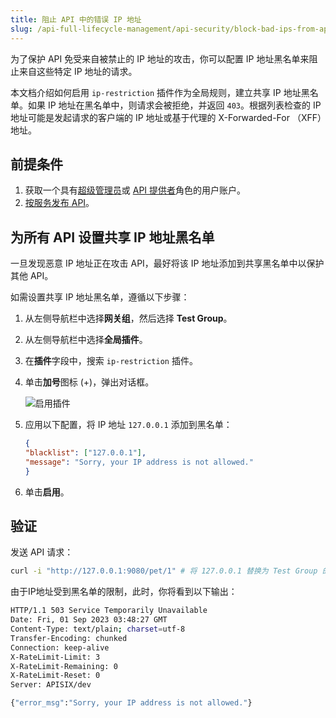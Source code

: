 ```yaml
---
title: 阻止 API 中的错误 IP 地址
slug: /api-full-lifecycle-management/api-security/block-bad-ips-from-apis
---
```


为了保护 API 免受来自被禁止的 IP 地址的攻击，你可以配置 IP 地址黑名单来阻止来自这些特定 IP 地址的请求。

本文档介绍如何启用 `ip-restriction` 插件作为全局规则，建立共享 IP 地址黑名单。如果 IP 地址在黑名单中，则请求会被拒绝，并返回 `403`。根据列表检查的 IP 地址可能是发起请求的客户端的 IP 地址或基于代理的 X-Forwarded-For （XFF）地址。

## 前提条件

1. 获取一个具有[超级管理员](../../administration/role-based-access-control.md#超级管理员)或 [API 提供者](../../administration/role-based-access-control.md#api提供者)角色的用户账户。
2. [按服务发布 API](../api-publishing/publish-apis-by-service.md)。

## 为所有 API 设置共享 IP 地址黑名单

一旦发现恶意 IP 地址正在攻击 API，最好将该 IP 地址添加到共享黑名单中以保护其他 API。

如需设置共享 IP 地址黑名单，遵循以下步骤：

1. 从左侧导航栏中选择**网关组**，然后选择 **Test Group**。
2. 从左侧导航栏中选择**全局插件**。
2. 在**插件**字段中，搜索 `ip-restriction` 插件。
3. 单击**加号**图标 (+)，弹出对话框。

    ![启用插件](https://static.apiseven.com/uploads/2023/12/08/HdYGTNCQ_ip-restriction_plugin.png)

4. 应用以下配置，将 IP 地址 `127.0.0.1` 添加到黑名单：

    ```json
    {
    "blacklist": ["127.0.0.1"],
    "message": "Sorry, your IP address is not allowed."
    }
    ```

5. 单击**启用**。

## 验证

发送 API 请求：

```bash
curl -i "http://127.0.0.1:9080/pet/1" # 将 127.0.0.1 替换为 Test Group 的地址。
```

由于IP地址受到黑名单的限制，此时，你将看到以下输出：

```bash
HTTP/1.1 503 Service Temporarily Unavailable
Date: Fri, 01 Sep 2023 03:48:27 GMT
Content-Type: text/plain; charset=utf-8
Transfer-Encoding: chunked
Connection: keep-alive
X-RateLimit-Limit: 3
X-RateLimit-Remaining: 0
X-RateLimit-Reset: 0
Server: APISIX/dev

{"error_msg":"Sorry, your IP address is not allowed."}
```

